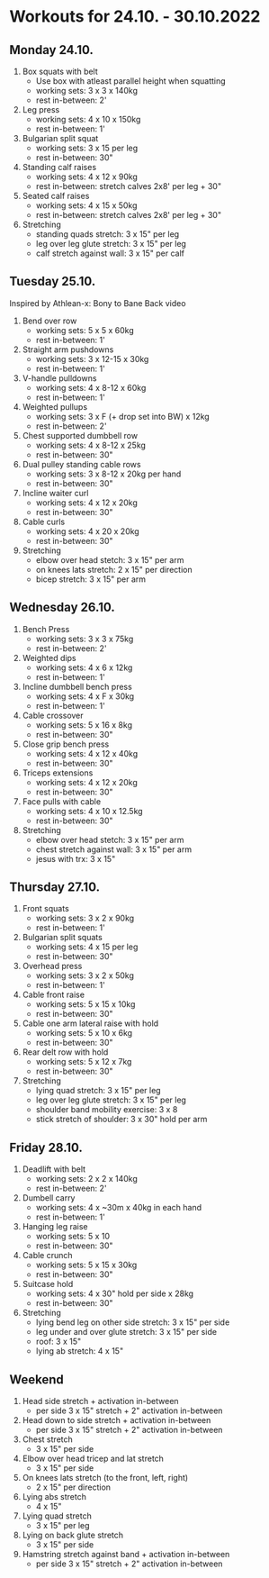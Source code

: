 # Workouts for 24.10. - 30.10.2022

## Monday 24.10.

1. Box squats with belt
   - Use box with atleast parallel height when squatting
   - working sets: 3 x 3 x 140kg
   - rest in-between: 2'
2. Leg press
   - working sets: 4 x 10 x 150kg
   - rest in-between: 1'
3. Bulgarian split squat
   - working sets: 3 x 15 per leg
   - rest in-between: 30"
4. Standing calf raises
   - working sets: 4 x 12 x 90kg
   - rest in-between: stretch calves 2x8' per leg + 30"
5. Seated calf raises
   - working sets: 4 x 15 x 50kg
   - rest in-between: stretch calves 2x8' per leg + 30"
6. Stretching
   - standing quads stretch: 3 x 15" per leg
   - leg over leg glute stretch: 3 x 15" per leg
   - calf stretch against wall: 3 x 15" per calf

## Tuesday 25.10.

Inspired by Athlean-x: Bony to Bane Back video

1. Bend over row
   - working sets: 5 x 5 x 60kg
   - rest in-between: 1'
2. Straight arm pushdowns
   - working sets: 3 x 12-15 x 30kg
   - rest in-between: 1'
3. V-handle pulldowns
   - working sets: 4 x 8-12 x 60kg
   - rest in-between: 1'
4. Weighted pullups
   - working sets: 3 x F (+ drop set into BW) x 12kg
   - rest in-between: 2'
5. Chest supported dumbbell row
   - working sets: 4 x 8-12 x 25kg
   - rest in-between: 30"
6. Dual pulley standing cable rows
   - working sets: 3 x 8-12 x 20kg per hand
   - rest in-between: 30"
7. Incline waiter curl
   - working sets: 4 x 12 x 20kg
   - rest in-between: 30"
8. Cable curls
   - working sets: 4 x 20 x 20kg
   - rest in-between: 30"
9. Stretching
   - elbow over head stetch: 3 x 15" per arm
   - on knees lats stretch: 2 x 15" per direction
   - bicep stretch: 3 x 15" per arm

## Wednesday 26.10.

1. Bench Press
   - working sets: 3 x 3 x 75kg
   - rest in-between: 2'
2. Weighted dips
   - working sets: 4 x 6 x 12kg
   - rest in-between: 1'
3. Incline dumbbell bench press
   - working sets: 4 x F x 30kg
   - rest in-between: 1'
4. Cable crossover
   - working sets: 5 x 16 x 8kg
   - rest in-between: 30"
5. Close grip bench press
   - working sets: 4 x 12 x 40kg
   - rest in-between: 30"
6. Triceps extensions
   - working sets: 4 x 12 x 20kg
   - rest in-between: 30"
7. Face pulls with cable
   - working sets: 4 x 10 x 12.5kg
   - rest in-between: 30"
8. Stretching
   - elbow over head stetch: 3 x 15" per arm
   - chest stretch against wall: 3 x 15" per arm
   - jesus with trx: 3 x 15"

## Thursday 27.10.

1. Front squats
   - working sets: 3 x 2 x 90kg
   - rest in-between: 1'
2. Bulgarian split squats
   - working sets: 4 x 15 per leg
   - rest in-between: 30"
3. Overhead press
   - working sets: 3 x 2 x 50kg
   - rest in-between: 1'
4. Cable front raise
   - working sets: 5 x 15 x 10kg
   - rest in-between: 30"
5. Cable one arm lateral raise with hold
   - working sets: 5 x 10 x 6kg
   - rest in-between: 30"
6. Rear delt row with hold
   - working sets: 5 x 12 x 7kg
   - rest in-between: 30"
7. Stretching
   - lying quad stretch: 3 x 15" per leg
   - leg over leg glute stretch: 3 x 15" per leg
   - shoulder band mobility exercise: 3 x 8
   - stick stretch of shoulder: 3 x 30" hold per arm

## Friday 28.10.

1. Deadlift with belt
   - working sets: 2 x 2 x 140kg
   - rest in-between: 2'
2. Dumbell carry
   - working sets: 4 x ~30m x 40kg in each hand
   - rest in-between: 1'
3. Hanging leg raise
   - working sets: 5 x 10
   - rest in-between: 30"
4. Cable crunch
   - working sets: 5 x 15 x 30kg
   - rest in-between: 30"
5. Suitcase hold
   - working sets: 4 x 30" hold per side x 28kg
   - rest in-between: 30"
6. Stretching
   - lying bend leg on other side stretch: 3 x 15" per side
   - leg under and over glute stretch: 3 x 15" per side
   - roof: 3 x 15"
   - lying ab stretch: 4 x 15"

## Weekend

1. Head side stretch + activation in-between
   - per side 3 x 15" stretch + 2" activation in-between
2. Head down to side stretch + activation in-between
   - per side 3 x 15" stretch + 2" activation in-between
3. Chest stretch
   - 3 x 15" per side
4. Elbow over head tricep and lat stretch
   - 3 x 15" per side
5. On knees lats stretch (to the front, left, right)
   - 2 x 15" per direction
6. Lying abs stretch
   - 4 x 15"
7. Lying quad stretch
   - 3 x 15" per leg
8. Lying on back glute stretch
   - 3 x 15" per side
9. Hamstring stretch against band + activation in-between
   - per side 3 x 15" stretch + 2" activation in-between
